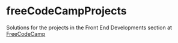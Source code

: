 # freeCodeCampProjects
Solutions for the projects in the Front End Developments section at [FreeCodeCamp](https://freecodecamp.org)
